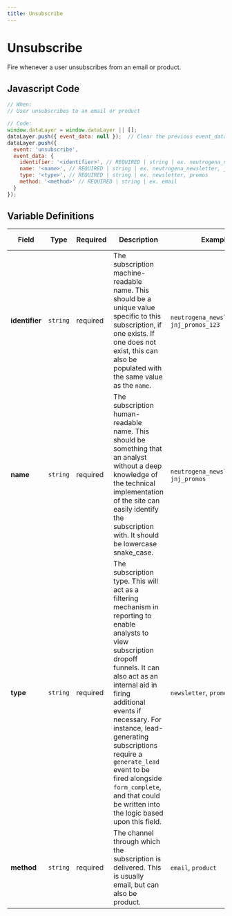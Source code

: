 ```yaml
---
title: Unsubscribe
---
```


# Unsubscribe

Fire whenever a user unsubscribes from an email or product.

## Javascript Code

```js
// When:
// User unsubscribes to an email or product

// Code:
window.dataLayer = window.dataLayer || [];
dataLayer.push({ event_data: null });  // Clear the previous event_data object.
dataLayer.push({
  event: 'unsubscribe',
  event_data: {
    identifier: '<identifier>', // REQUIRED | string | ex. neutrogena_newsletter_123, jnj_promos_123
    name: '<name>', // REQUIRED | string | ex. neutrogena_newsletter, jnj_promos
    type: '<type>', // REQUIRED | string | ex. newsletter, promos
    method: '<method>' // REQUIRED | string | ex. email
  }
});
```

## Variable Definitions

|Field|Type|Required|Description|Example|Maximum Length|
| --- | --- | --- | --- | --- | --- |
|**identifier**|`string`|required|The subscription machine-readable name. This should be a unique value specific to this subscription, if one exists. If one does not exist, this can also be populated with the same value as the `name`.|`neutrogena_newsletter_123`, `jnj_promos_123`|`100`|
|**name**|`string`|required|The subscription human-readable name. This should be something that an analyst without a deep knowledge of the technical implementation of the site can easily identify the subscription with. It should be lowercase snake_case.|`neutrogena_newsletter`, `jnj_promos`|`100`|
|**type**|`string`|required|The subscription type. This will act as a filtering mechanism in reporting to enable analysts to view subscription dropoff funnels. It can also act as an internal aid in firing additional events if necessary. For instance, lead-generating subscriptions require a `generate_lead` event to be fired alongside `form_complete`, and that could be written into the logic based upon this field.|`newsletter`, `promos`|`100`|
|**method**|`string`|required|The channel through which the subscription is delivered. This is usually email, but can also be product.|`email`, `product`|`100`|

